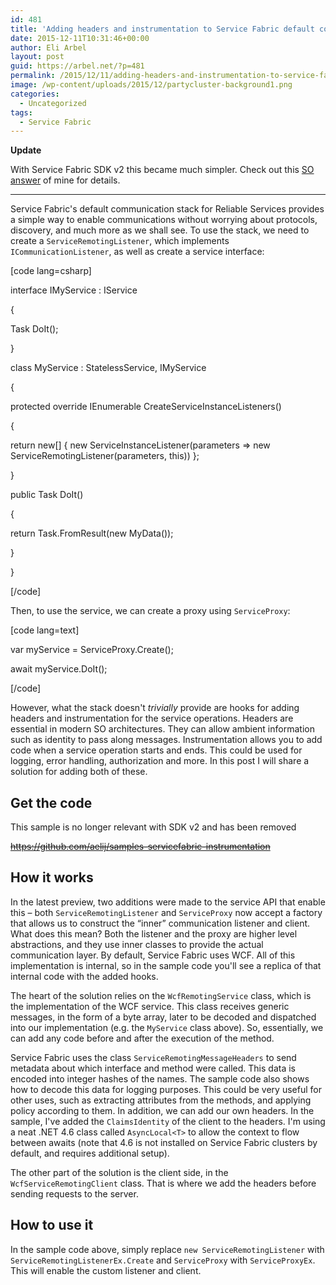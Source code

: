 ```yaml
---
id: 481
title: 'Adding headers and instrumentation to Service Fabric default comm. stack'
date: 2015-12-11T10:31:46+00:00
author: Eli Arbel
layout: post
guid: https://arbel.net/?p=481
permalink: /2015/12/11/adding-headers-and-instrumentation-to-service-fabrics-default-comm-stack/
image: /wp-content/uploads/2015/12/partycluster-background1.png
categories:
  - Uncategorized
tags:
  - Service Fabric
---
```

**Update**

With Service Fabric SDK v2 this became much simpler. Check out this [SO answer](http://stackoverflow.com/a/34221661/276083) of mine for details.

* * *

Service Fabric's default communication stack for Reliable Services provides a simple way to enable communications without worrying about protocols, discovery, and much more as we shall see. To use the stack, we need to create a `ServiceRemotingListener`, which implements `ICommunicationListener`, as well as create a service interface:

[code lang=csharp]
  
interface IMyService : IService
  
{
      
Task<MyData> DoIt();
  
}

class MyService : StatelessService, IMyService
  
{
      
protected override IEnumerable CreateServiceInstanceListeners()
      
{
          
return new[] { new ServiceInstanceListener(parameters => new ServiceRemotingListener(parameters, this)) };
      
}

public Task<MyData> DoIt()
      
{
          
return Task.FromResult(new MyData());
      
}
  
}
  
[/code]

Then, to use the service, we can create a proxy using `ServiceProxy`:

[code lang=text]
  
var myService = ServiceProxy.Create<IMyService>();
  
await myService.DoIt();
  
[/code]

However, what the stack doesn't _trivially_ provide are hooks for adding headers and instrumentation for the service operations. Headers are essential in modern SO architectures. They can allow ambient information such as identity to pass along messages. Instrumentation allows you to add code when a service operation starts and ends. This could be used for logging, error handling, authorization and more. In this post I will share a solution for adding both of these.

## Get the code

This sample is no longer relevant with SDK v2 and has been removed

<del><a href="https://github.com/aelij/samples-servicefabric-instrumentation">https://github.com/aelij/samples-servicefabric-instrumentation</a></del>

## How it works

In the latest preview, two additions were made to the service API that enable this &#8211; both `ServiceRemotingListener` and `ServiceProxy` now accept a factory that allows us to construct the &#8220;inner&#8221; communication listener and client. What does this mean? Both the listener and the proxy are higher level abstractions, and they use inner classes to provide the actual communication layer. By default, Service Fabric uses WCF. All of this implementation is internal, so in the sample code you'll see a replica of that internal code with the added hooks.

The heart of the solution relies on the `WcfRemotingService` class, which is the implementation of the WCF service. This class receives generic messages, in the form of a byte array, later to be decoded and dispatched into our implementation (e.g. the `MyService` class above). So, essentially, we can add any code before and after the execution of the method.

Service Fabric uses the class `ServiceRemotingMessageHeaders` to send metadata about which interface and method were called. This data is encoded into integer hashes of the names. The sample code also shows how to decode this data for logging purposes. This could be very useful for other uses, such as extracting attributes from the methods, and applying policy according to them. In addition, we can add our own headers. In the sample, I've added the `ClaimsIdentity` of the client to the headers. I'm using a neat .NET 4.6 class called `AsyncLocal<T>` to allow the context to flow between awaits (note that 4.6 is not installed on Service Fabric clusters by default, and requires additional setup).

The other part of the solution is the client side, in the `WcfServiceRemotingClient` class. That is where we add the headers before sending requests to the server.

## How to use it

In the sample code above, simply replace `new ServiceRemotingListener` with `ServiceRemotingListenerEx.Create` and `ServiceProxy` with `ServiceProxyEx`. This will enable the custom listener and client.